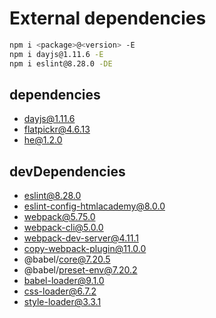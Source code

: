 # External dependencies

```bash
npm i <package>@<version> -E
npm i dayjs@1.11.6 -E
npm i eslint@8.28.0 -DE
```

## dependencies

- dayjs@1.11.6
- flatpickr@4.6.13
- he@1.2.0

## devDependencies

- eslint@8.28.0
- eslint-config-htmlacademy@8.0.0
- webpack@5.75.0
- webpack-cli@5.0.0
- webpack-dev-server@4.11.1
- copy-webpack-plugin@11.0.0
- @babel/core@7.20.5
- @babel/preset-env@7.20.2
- babel-loader@9.1.0
- css-loader@6.7.2
- style-loader@3.3.1
